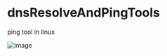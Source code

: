 # dnsResolveAndPingTools
ping tool in linux

![image](https://user-images.githubusercontent.com/61438928/121625018-39055f00-caa5-11eb-9560-0bb3c6afeb7a.png)

